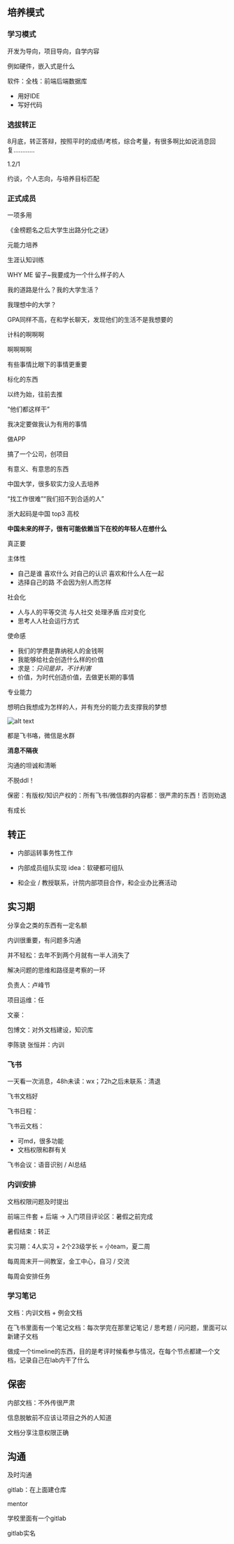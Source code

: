 ## 培养模式

### 学习模式

开发为导向，项目导向，自学内容

例如硬件，嵌入式是什么

软件：全栈：前端后端数据库

- 用好IDE
- 写好代码

### 选拔转正

8月底，转正答辩，按照平时的成绩/考核，综合考量，有很多啊比如说消息回复…………

1.2/1

约谈，个人志向，与培养目标匹配

### 正式成员

一项多用

《金榜题名之后大学生出路分化之谜》

元能力培养

生涯认知训练

WHY ME 留子~我要成为一个什么样子的人

我的道路是什么？我的大学生活？

我理想中的大学？

GPA同样不高，在和学长聊天，发现他们的生活不是我想要的

计科的啊啊啊

啊啊啊啊

有些事情比眼下的事情更重要

标化的东西

以终为始，往前去推

“他们都这样干”

我决定要做我认为有用的事情

做APP

搞了一个公司，创项目

有意义、有意思的东西

中国大学，很多软实力没人去培养

“找工作很难”“我们招不到合适的人”

浙大起码是中国 top3 高校

**中国未来的样子，很有可能依赖当下在校的年轻人在想什么**

真正要

主体性

- 自己是谁 喜欢什么 对自己的认识 喜欢和什么人在一起 
- 选择自己的路 不会因为别人而怎样

社会化 

- 人与人的平等交流 与人社交 处理矛盾 应对变化
- 思考人人社会运行方式

使命感 

- 我们的学费是靠纳税人的金钱啊
- 我能够给社会创造什么样的价值
- 求是：*只问是非，不计利害*
- 价值，为时代创造价值，去做更长期的事情

专业能力

想明白我想成为怎样的人，并有充分的能力去支撑我的梦想

![alt text](bc683a49e25e513c9dd169fee4ae1c9.jpg)

都是飞书咯，微信是水群

**消息不隔夜**

沟通的坦诚和清晰

不脱ddl！

保密：有版权/知识产权的：所有飞书/微信群的内容都：很严肃的东西！否则劝退

有成长

## 转正

- 内部运转事务性工作

- 内部成员组队实现 idea：软硬都可组队

- 和企业 / 教授联系，计院内部项目合作，和企业办比赛活动

## 实习期

分享会之类的东西有一定名额

内训很重要，有问题多沟通

并不轻松：去年不到两个月就有一半人消失了

解决问题的思维和路径是考察的一环

负责人：卢峰节

项目运维：任

文豪：

包博文：对外文档建设，知识库

李陈骁 张恒并：内训

### 飞书

一天看一次消息，48h未读：wx；72h之后未联系：清退

飞书文档好

飞书日程：

飞书云文档：

- 可md，很多功能
- 文档权限和群有关

飞书会议：语音识别 / AI总结

### 内训安排

文档权限问题及时提出

前端三件套 + 后端 -> 入门项目评论区：暑假之前完成

暑假结束：转正

实习期：4人实习 + 2个23级学长 = 小team，夏二周

每周周末开一间教室，金工中心，自习 / 交流

每周会安排任务

### 学习笔记

文档：内训文档 + 例会文档

在飞书里面有一个笔记文档：每次学完在那里记笔记 / 思考题 / 问问题，里面可以新建子文档

做成一个timeline的东西，目的是考评时候看参与情况，在每个节点都建一个文档，记录自己在lab内干了什么

## 保密

内部文档：不外传很严肃

信息脱敏前不应该让项目之外的人知道

文档分享注意权限正确

## 沟通

及时沟通

gitlab：在上面建仓库

mentor

学校里面有一个gitlab

gitlab实名